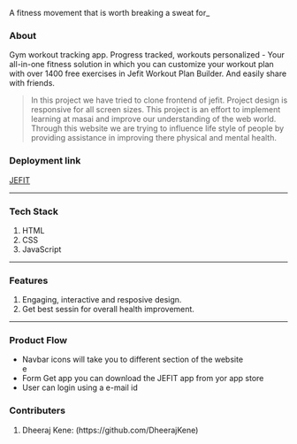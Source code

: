 A fitness movement that is worth breaking a sweat for_
<!-- <hr> -->

<h3> About </h3>

Gym workout tracking app. Progress tracked, workouts personalized - Your all-in-one fitness solution in which you can customize your workout plan with over 1400 free exercises in Jefit Workout Plan Builder. And easily share with friends. 

> In this project we have tried to clone frontend of jefit. Project design is responsive for all screen sizes. This project is an effort to implement learning at masai and improve our understanding of the web world.  Through this website we are trying to influence life style of people by providing assistance in improving there physical and mental health.
<h3> Deployment link </h3>

<a href="[www.linkedin.com/in/tapish23](https://preeminent-lollipop-9db455.netlify.app)"> JEFIT </a>
 
<hr>
<h3> Tech Stack </h3>
 
 
<ol>
 <li>HTML</li> 
 <li>CSS</li>  
 <li>JavaScript</li> 
</ol>

 <hr>
 
 <h3>Features</h3>
 
 1. Engaging, interactive and resposive design.
 2. Get best sessin for overall health improvement.

 <hr>
 
 <h3> Product Flow </h3>
  
  <ul>
   <li>Navbar icons will take you to different section of the website</li>e
   <li>Form Get app you can download the JEFIT app from yor app store</li>
   <li>User can login using a e-mail id</li>
  </ul>
   
  
  
 <h3>Contributers </h3>
 <ol>
  

  <li>Dheeraj Kene: (https://github.com/DheerajKene) </li>

 </ol>
